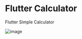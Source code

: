 # Flutter Calculator
 Flutter Simple Calculator
 
 ![image](https://user-images.githubusercontent.com/75690935/208301590-9a73507a-7229-4f4f-bd5e-bba961c1c457.png)

